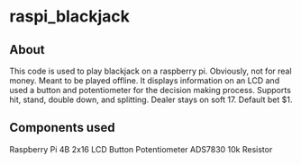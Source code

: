 # raspi_blackjack

## About
This code is used to play blackjack on a raspberry pi.
Obviously, not for real money. Meant to be played offline.
It displays information on an LCD and used a button and potentiometer
for the decision making process.
Supports hit, stand, double down, and splitting.
Dealer stays on soft 17.
Default bet $1.

## Components used
Raspberry Pi 4B
2x16 LCD
Button
Potentiometer
ADS7830
10k Resistor

